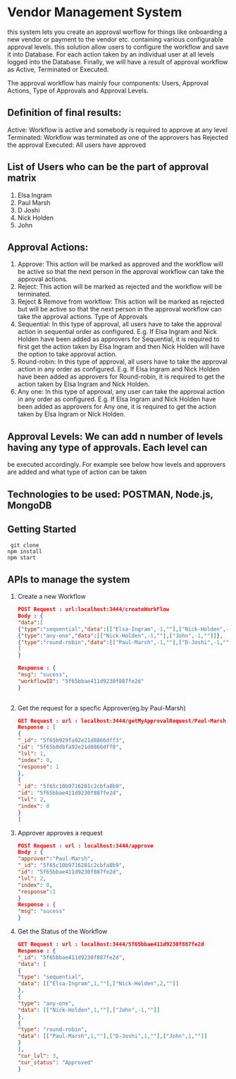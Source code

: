 # Vendor Management System
this system lets you create an approval worflow for things like onboarding a new vendor or payment to the vendor etc. containing various configurable approval levels. 
this solution allow users to configure the workflow and save it into Database. For each action taken by an individual user at all levels logged into the
Database. Finally, we will have a result of approval workflow as Active, Terminated or Executed.

The approval workflow has mainly four components: Users, Approval Actions, Type of Approvals and Approval Levels.

## Definition of final results:
Active: Workflow is active and somebody is required to approve at any level
Terminated: Workflow was terminated as one of the approvers has Rejected the approval
Executed: All users have approved

## List of Users who can be the part of approval matrix
1. Elsa Ingram
2. Paul Marsh
3. D Joshi
4. Nick Holden
5. John

## Approval Actions:
1. Approve: This action will be marked as approved and the workflow will be active so that
the next person in the approval workflow can take the approval actions.
2. Reject: This action will be marked as rejected and the workflow will be terminated.
3. Reject & Remove from workflow: This action will be marked as rejected but will be active
so that the next person in the approval workflow can take the approval actions.
Type of Approvals
1. Sequential: In this type of approval, all users have to take the approval action in
sequential order as configured. E.g. If Elsa Ingram and Nick Holden have been added
as approvers for Sequential, it is required to first get the action taken by Elsa Ingram and
then Nick Holden will have the option to take approval action.
2. Round-robin: In this type of approval, all users have to take the approval action in any
order as configured. E.g. If Elsa Ingram and Nick Holden have been added as
approvers for Round-robin, it is required to get the action taken by Elsa Ingram and Nick
Holden.
3. Any one: In this type of approval, any user can take the approval action in any order as
configured. E.g. If Elsa Ingram and Nick Holden have been added as approvers for Any
one, it is required to get the action taken by Elsa Ingram or Nick Holden.

## Approval Levels: We can add n number of levels having any type of approvals. Each level can
be executed accordingly. For example see below how levels and approvers are added and what
type of action can be taken

## Technologies to be used: POSTMAN, Node.js, MongoDB

## Getting Started
```
 git clone
npm install
npm start
```

## APIs to manage the system 
1. Create a new Workflow
   ```json
   POST Request : url:localhost:3444/createWorkFlow
   Body : {
   "data":[
   {"type":"sequential","data":[["Elsa-Ingram",-1,""],["Nick-Holden",-1,""]]},
   {"type":"any-one","data":[["Nick-Holden",-1,""],["John",-1,""]]},
   {"type":"round-robin","data":[["Paul-Marsh",-1,""],["D-Joshi",-1,""],["John",-1,""]]}
   ]
   }

   Response : {
   "msg": "sucess",
   "workflowID": "5f65bbae411d9230f887fe2d"
   }
 
2. Get the request for a specfic Approver(eg.by Paul-Marsh)
   ```json
   GET Request : url : localhost:3444/getMyApprovalRequest/Paul-Marsh
   Response : [
   {
   "_id": "5f65b929fa92e21d8866dff3",
   "id": "5f65b8dbfa92e21d8866dff0",
   "lvl": 1,
   "index": 0,
   "response": 1
   },
   {
   "_id": "5f65c10b9716281c2cbfa8b9",
   "id": "5f65bbae411d9230f887fe2d",
   "lvl": 2,
   "index": 0
   }
   ]
3. Approver approves a request
   ```json
   POST Request : url : localhost:3444/approve
   Body : {
   "approver":"Paul-Marsh",
   "_id": "5f65c10b9716281c2cbfa8b9",
   "id": "5f65bbae411d9230f887fe2d",
   "lvl": 2,
   "index": 0,
   "response":1
   }
   Response : {
   "msg": "sucess"
   }

4. Get the Status of the Workflow
   ```json
   GET Request : url : localhost:3444/5f65bbae411d9230f887fe2d
   Response : {
   "_id": "5f65bbae411d9230f887fe2d",
   "data": [
   {
   "type": "sequential",
   "data": [["Elsa-Ingram",1,""],["Nick-Holden",2,""]]
   },
   {
   "type": "any-one",
   "data": [["Nick-Holden",1,""],["John",-1,""]]
   },
   {
   "type": "round-robin",
   "data": [["Paul-Marsh",1,""],["D-Joshi",1,""],["John",1,""]]
   }
   ],
   "cur_lvl": 3,
   "cur_status": "Approved"
   }

